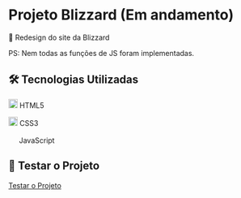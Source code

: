 <h1>
Projeto Blizzard (Em andamento)
</h1>

<p>🎯 Redesign do site da Blizzard</strong></p>
<p>PS: Nem todas as funções de JS foram implementadas.</strong></p>
 
 <h2>
🛠 Tecnologias Utilizadas
  </h2>
  
<p><img src="https://camo.githubusercontent.com/984b2a88651f862c502e3881c6fa5d27f077948241fe49684a0879cae28014e2/68747470733a2f2f63646e2e6a7364656c6976722e6e65742f67682f64657669636f6e732f64657669636f6e2f69636f6e732f68746d6c352f68746d6c352d6f726967696e616c2d776f72646d61726b2e737667" height="18"/> HTML5</p>
<p><img src="https://camo.githubusercontent.com/7894f44095e8df88e2c12b0f2c91441ca66d029cf10ae3c068362bb9e68d3df9/68747470733a2f2f63646e2e6a7364656c6976722e6e65742f67682f64657669636f6e732f64657669636f6e2f69636f6e732f637373332f637373332d6f726967696e616c2d776f72646d61726b2e737667" height="18"/> CSS3</p>
<p><img src="https://cdn.iconscout.com/icon/free/png-256/javascript-2038874-1720087.png" height="17"/> JavaScript</p>
  
<h2>
👀 Testar o Projeto
  </h2>
<a href="https://mau-rocha.github.io/projeto-blizzard/">Testar o Projeto</a>
